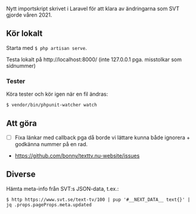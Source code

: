 Nytt importskript skrivet i Laravel för att klara av ändringarna som SVT gjorde våren 2021.

## Kör lokalt

Starta med `$ php artisan serve`.

Testa lokalt på http://localhost:8000/ (inte 127.0.0.1 pga. misstolkar som sidnummer)

### Tester

Köra tester och kör igen när en fil ändras:

    $ vendor/bin/phpunit-watcher watch

## Att göra

-   [ ] Fixa länkar med callback pga då borde vi lättare kunna både ignorera + godkänna nummer på en rad.
-   https://github.com/bonny/texttv.nu-website/issues

## Diverse

Hämta meta-info från SVT:s JSON-data, t.ex.:

`$ http https://www.svt.se/text-tv/100 | pup '#__NEXT_DATA__ text{}' | jq .props.pageProps.meta.updated`

```

```
